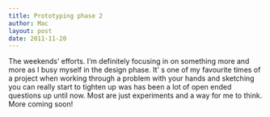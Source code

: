 ```yaml
---
title: Prototyping phase 2
author: Mac
layout: post
date: 2011-11-20
---
```


The weekends&#8217; efforts. I&#8217;m definitely focusing in on something more and more as I busy myself in the design phase. It&#8217; s one of my favourite times of a project when working through a problem with your hands and sketching you can really start to tighten up was has been a lot of open ended questions up until now. Most are just experiments and a way for me to think. More coming soon!